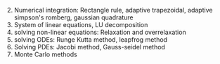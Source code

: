 2. Numerical integration: Rectangle rule, adaptive trapezoidal, adaptive simpson's romberg, gaussian quadrature
3. System of linear equations, LU decomposition
4. solving non-linear equations: Relaxation and overrelaxation
5. solving ODEs: Runge Kutta method, leapfrog method
6. Solving PDEs: Jacobi method, Gauss-seidel method
7. Monte Carlo methods
